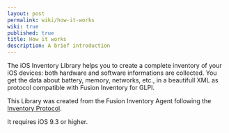 ```yaml
---
layout: post
permalink: wiki/how-it-works
wiki: true
published: true
title: How it works
description: A brief introduction
---
```

The iOS Inventory Library helps you to create a complete inventory of your iOS devices: both hardware and software informations are collected. You get the data about battery, memory, networks, etc., in a beautifull XML as protocol compatible with Fusion Inventory for GLPI.

This Library was created from the Fusion Inventory Agent following the [Inventory Protocol](http://fusioninventory.org/documentation/dev/spec/protocol/inventory.html "Click here to learn more").

It requires iOS 9.3 or higher.